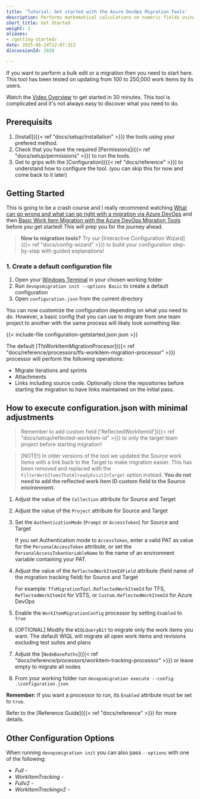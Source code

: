 ```yaml
---
title: 'Tutorial: Get started with the Azure DevOps Migration Tools'
description: Performs mathematical calculations on numeric fields using NCalc expressions during migration.
short_title: Get Started
weight: 1
aliases:
- /getting-started/
date: 2025-06-24T12:07:31Z
discussionId: 2828

---
```

If you want to perform a bulk edit or a migration then you need to start here. This tool has been tested on updating from 100 to 250,000 work items by its users.

Watch the [Video Overview](https://youtu.be/RCJsST0xBCE) to get started in 30 minutes. This tool is complicated and it's not always easy to discover what you need to do.

## Prerequisits

1. [Install]({{< ref "docs/setup/installation" >}}) the tools using your prefered method.
2. Check that you have the required [Permissions]({{< ref "docs/setup/permissions" >}}) to run the tools.
3. Get to grips with the [Configuration]({{< ref "docs/reference" >}}) to understand how to configure the tool. (you can skip this for now and come back to it later)

## Getting Started

This is going to be a crash course and I really recommend watching [What can go wrong and what can go right with a migration via Azure DevOps](https://youtu.be/3jYFD-6_kZk?si=xxvBoljBWjGAOVuv) and then [Basic Work Item Migration with the Azure DevOps Migration Tools](https://youtu.be/Qt1Ywu_KLrc?si=uEXjLS2pwe244ugV) before you get started! This will prep you for the journey ahead.

> **New to migration tools?** Try our [Interactive Configuration Wizard]({{< ref "docs/config-wizard" >}}) to build your configuration step-by-step with guided explanations!

### 1. Create a default configuration file

1. Open your [Windows Terminal](https://learn.microsoft.com/en-us/windows/terminal/) in your chosen working folder
2. Run `devopsmigration init --options Basic` to create a default configuration
3. Open `configuration.json` from the current directory

You can now customize the configuration depending on what you need to do. However, a basic config that you can use to migrate from one team project to another with the same process will likely look something like:

{{< include-file configuration-getstarted.json json >}}

The default [TfsWorkItemMigrationProcesor]({{< ref "docs/reference/processors/tfs-workitem-migration-processor" >}}) processor will perform the following operations:

- Migrate iterations and sprints
- Attachments
- Links including source code. Optionally clone the repositories before starting the migration to have links maintained on the initial pass.

## How to execute configuration.json with minimal adjustments

> Remember to add custom field ['ReflectedWorkItemId']({{< ref "docs/setup/reflected-workitem-id" >}}) to only the target team project before starting migration!

> [NOTE!]
> In older versions of the tool we updated the Source work items with a link back to the Target to make migration easier. This has been removed and replaced with the `FilterWorkItemsThatAlreadyExistInTarget` option instead. **You do not need to add the reflected work item ID custom field to the Source environment.**

1. Adjust the value of the `Collection` attribute for Source and Target
2. Adjust the value of the `Project` attribute for Source and Target
3. Set the `AuthenticationMode` (`Prompt` or `AccessToken`) for Source and Target

   If you set Authentication mode to `AccessToken`, enter a valid PAT as value
   for the `PersonalAccessToken` attribute, or set the
   `PersonalAccessTokenVariableName` to the name of an environment variable containing your PAT.

4. Adjust the value of the `ReflectedWorkItemIdField` attribute (field name of the migration tracking field) for Source and Target

   For example: `TfsMigrationTool.ReflectedWorkItemId` for TFS, `ReflectedWorkItemId` for VSTS, or `Custom.ReflectedWorkItemId` for Azure DevOps

5. Enable the `WorkItemMigrationConfig` processor by setting `Enabled` to `true`
6. [OPTIONAL] Modify the `WIQLQueryBit` to migrate only the work items you want. The default WIQL will migrate all open work items and revisions excluding test suites and plans
7. Adjust the [`NodeBasePaths`]({{< ref "docs/reference/processors/workitem-tracking-processor" >}}) or leave empty to migrate all nodes
8. From your working folder run `devopsmigration execute --config .\configuration.json`

**Remember:** If you want a processor to run, its `Enabled` attribute must be set to `true`.

Refer to the [Reference Guide]({{< ref "docs/reference" >}}) for more details.

## Other Configuration Options

When running `devopsmigration init` you can also pass `--options` with one of the following:

- _Full_ -
- _WorkItemTracking_ -
- _Fullv2_ -
- _WorkItemTrackingv2_ -
